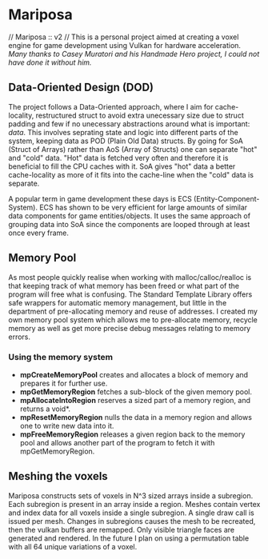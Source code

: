 # Mariposa
 // Mariposa :: v2 //
This is a personal project aimed at creating a voxel engine for game development using Vulkan for hardware acceleration.
*Many thanks to Casey Muratori and his Handmade Hero project, I could not have done it without him.*

## Data-Oriented Design (DOD)
The project follows a Data-Oriented approach, where I aim for cache-locality, restructured struct to avoid extra unecessary size
due to struct padding and few if no unecessary abstractions around what is important: _data_. This involves seprating state and
logic into different parts of the system, keeping data as POD (Plain Old Data) structs. By going for SoA (Struct of Arrays) rather
than AoS (Array of Structs) one can separate "hot" and "cold" data. "Hot" data is fetched very often and therefore it is beneficial
to fill the CPU caches with it. SoA gives "hot" data a better cache-locality as more of it fits into the cache-line when the "cold"
data is separate.

A popular term in game development these days is ECS (Entity-Component-System). ECS has shown to be very efficient for large amounts
of similar data components for game entities/objects. It uses the same approach of grouping data into SoA since the components are
looped through at least once every frame.

## Memory Pool
As most people quickly realise when working with malloc/calloc/realloc is that keeping track of what memory has been freed
or what part of the program will free what is confusing. The Standard Template Library offers safe wrappers for automatic memory
management, but little in the department of pre-allocating memory and reuse of addresses. I created my own memory pool system
which allows me to pre-allocate memory, recycle memory as well as get more precise debug messages relating to memory errors.

### Using the memory system
* **mpCreateMemoryPool** creates and allocates a block of memory and prepares it for further use.
* **mpGetMemoryRegion** fetches a sub-block of the given memory pool.
* **mpAllocateIntoRegion** reserves a sized part of a memory region, and returns a void*.
* **mpResetMemoryRegion** nulls the data in a memory region and allows one to write new data into it.
* **mpFreeMemoryRegion** releases a given region back to the memory pool and allows another part of the program
to fetch it with mpGetMemoryRegion.

## Meshing the voxels
Mariposa constructs sets of voxels in N^3 sized arrays inside a subregion. Each subregion is present in an array inside a
region. Meshes contain vertex and index data for all voxels inside a single subregion. A single draw call is issued per mesh.
Changes in subregions causes the mesh to be recreated, then the vulkan buffers are remapped. Only visible triangle faces are
generated and rendered. In the future I plan on using a permutation table with all 64 unique variations of a voxel.
